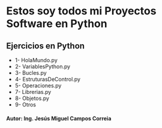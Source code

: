 # Estos soy todos mi Proyectos Software en Python

## Ejercicios en Python

* 1- HolaMundo.py
* 2- VariablesPython.py
* 3- Bucles.py
* 4- EstruturasDeControl.py
* 5- Operaciones.py
* 7- Librerias.py
* 8- Objetos.py
* 9- Otros

#### Autor: Ing. Jesús Miguel Campos Correia

